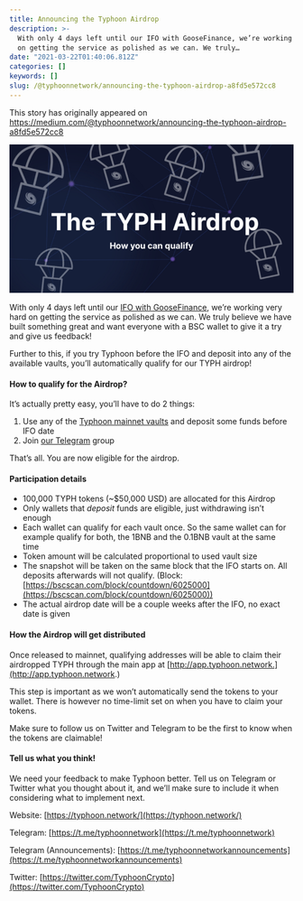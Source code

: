 ```yaml
---
title: Announcing the Typhoon Airdrop
description: >-
  With only 4 days left until our IFO with GooseFinance, we’re working very hard
  on getting the service as polished as we can. We truly…
date: "2021-03-22T01:40:06.812Z"
categories: []
keywords: []
slug: /@typhoonnetwork/announcing-the-typhoon-airdrop-a8fd5e572cc8
---
```


This story has originally appeared on https://medium.com/@typhoonnetwork/announcing-the-typhoon-airdrop-a8fd5e572cc8

![](/img/1__MNApfyPKzb72DNVFkDqvOw.png)

With only 4 days left until our [IFO with GooseFinance](https://typhoonnetwork.medium.com/announcing-our-ifo-with-goose-defi-51021aa8be64), we’re working very hard on getting the service as polished as we can. We truly believe we have built something great and want everyone with a BSC wallet to give it a try and give us feedback!

Further to this, if you try Typhoon before the IFO and deposit into any of the available vaults, you’ll automatically qualify for our TYPH airdrop!

#### How to qualify for the Airdrop?

It’s actually pretty easy, you’ll have to do 2 things:

1.  Use any of the [Typhoon mainnet vaults](https://app.typhoon.network/) and deposit some funds before IFO date
2.  Join [our Telegram](https://t.me/typhoonnetwork) group

That’s all. You are now eligible for the airdrop.

#### Participation details

- 100,000 TYPH tokens (~$50,000 USD) are allocated for this Airdrop
- Only wallets that _deposit_ funds are eligible, just withdrawing isn’t enough
- Each wallet can qualify for each vault once. So the same wallet can for example qualify for both, the 1BNB and the 0.1BNB vault at the same time
- Token amount will be calculated proportional to used vault size
- The snapshot will be taken on the same block that the IFO starts on. All deposits afterwards will not qualify. (Block: [https://bscscan.com/block/countdown/6025000](https://bscscan.com/block/countdown/6025000))
- The actual airdrop date will be a couple weeks after the IFO, no exact date is given

#### How the Airdrop will get distributed

Once released to mainnet, qualifying addresses will be able to claim their airdropped TYPH through the main app at [http://app.typhoon.network.](http://app.typhoon.network.)

This step is important as we won’t automatically send the tokens to your wallet. There is however no time-limit set on when you have to claim your tokens.

Make sure to follow us on Twitter and Telegram to be the first to know when the tokens are claimable!

#### Tell us what you think!

We need your feedback to make Typhoon better. Tell us on Telegram or Twitter what you thought about it, and we’ll make sure to include it when considering what to implement next.

Website: [https://typhoon.network/](https://typhoon.network/)

Telegram: [https://t.me/typhoonnetwork](https://t.me/typhoonnetwork)

Telegram (Announcements): [https://t.me/typhoonnetworkannouncements](https://t.me/typhoonnetworkannouncements)

Twitter: [https://twitter.com/TyphoonCrypto](https://twitter.com/TyphoonCrypto)
